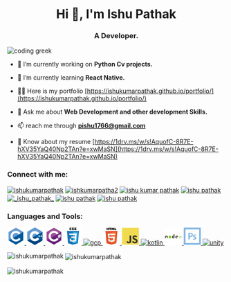 <h1 align="center">Hi 👋, I'm Ishu Pathak</h1>
<h3 align="center">A  Developer.</h3>
<img width="'600" alt="coding greek" src="https://c.tenor.com/NOYF3f82b_gAAAAC/programmer.gif"

<p align="left"> <img src=" " alt="" /> </p>



- 🔭 I’m currently working on **Python Cv projects.**

- 🌱 I’m currently learning **React Native.**

- 👨‍💻 Here is my portfolio [https://ishukumarpathak.github.io/portfolio/](https://ishukumarpathak.github.io/portfolio/)

- 💬 Ask me about **Web Development and other development Skills.**

- 📫  reach me through  **pishu1766@gmail.com**

- 📄 Know about my resume [https://1drv.ms/w/s!AquofC-8R7E-hXV35YaQ40Np2TAn?e=xwMaSN](https://1drv.ms/w/s!AquofC-8R7E-hXV35YaQ40Np2TAn?e=xwMaSN)

<h3 align="left">Connect with me:</h3>
<p align="left">
<a href="https://dev.to/ishukumarpathak" target="blank"><img align="center" src="https://raw.githubusercontent.com/rahuldkjain/github-profile-readme-generator/master/src/images/icons/Social/devto.svg" alt="ishukumarpathak" height="30" width="40" /></a>
<a href="https://twitter.com/ishkumarpatha2" target="blank"><img align="center" src="https://raw.githubusercontent.com/rahuldkjain/github-profile-readme-generator/master/src/images/icons/Social/twitter.svg" alt="ishkumarpatha2" height="30" width="40" /></a>
<a href="https://linkedin.com/in/ishu kumar pathak" target="blank"><img align="center" src="https://raw.githubusercontent.com/rahuldkjain/github-profile-readme-generator/master/src/images/icons/Social/linked-in-alt.svg" alt="ishu kumar pathak" height="30" width="40" /></a>
<a href="https://fb.com/ishu pathak" target="blank"><img align="center" src="https://raw.githubusercontent.com/rahuldkjain/github-profile-readme-generator/master/src/images/icons/Social/facebook.svg" alt="ishu pathak" height="30" width="40" /></a>
<a href="https://instagram.com/_ishu_pathak_" target="blank"><img align="center" src="https://raw.githubusercontent.com/rahuldkjain/github-profile-readme-generator/master/src/images/icons/Social/instagram.svg" alt="_ishu_pathak_" height="30" width="40" /></a>
<a href="https://www.hackerrank.com/ishu pathak" target="blank"><img align="center" src="https://raw.githubusercontent.com/rahuldkjain/github-profile-readme-generator/master/src/images/icons/Social/hackerrank.svg" alt="ishu pathak" height="30" width="40" /></a>
<a href="https://www.leetcode.com/ishu pathak" target="blank"><img align="center" src="https://raw.githubusercontent.com/rahuldkjain/github-profile-readme-generator/master/src/images/icons/Social/leet-code.svg" alt="ishu pathak" height="30" width="40" /></a>

</p>

<h3 align="left">Languages and Tools:</h3>
<p align="left"> <a href="https://www.cprogramming.com/" target="_blank" rel="noreferrer"> <img src="https://raw.githubusercontent.com/devicons/devicon/master/icons/c/c-original.svg" alt="c" width="40" height="40"/> </a> <a href="https://www.w3schools.com/cpp/" target="_blank" rel="noreferrer"> <img src="https://raw.githubusercontent.com/devicons/devicon/master/icons/cplusplus/cplusplus-original.svg" alt="cplusplus" width="40" height="40"/> </a> <a href="https://www.w3schools.com/cs/" target="_blank" rel="noreferrer"> <img src="https://raw.githubusercontent.com/devicons/devicon/master/icons/csharp/csharp-original.svg" alt="csharp" width="40" height="40"/> </a> <a href="https://www.w3schools.com/css/" target="_blank" rel="noreferrer"> <img src="https://raw.githubusercontent.com/devicons/devicon/master/icons/css3/css3-original-wordmark.svg" alt="css3" width="40" height="40"/> </a> <a href="https://cloud.google.com" target="_blank" rel="noreferrer"> <img src="https://www.vectorlogo.zone/logos/google_cloud/google_cloud-icon.svg" alt="gcp" width="40" height="40"/> </a> <a href="https://www.w3.org/html/" target="_blank" rel="noreferrer"> <img src="https://raw.githubusercontent.com/devicons/devicon/master/icons/html5/html5-original-wordmark.svg" alt="html5" width="40" height="40"/> </a> <a href="https://developer.mozilla.org/en-US/docs/Web/JavaScript" target="_blank" rel="noreferrer"> <img src="https://raw.githubusercontent.com/devicons/devicon/master/icons/javascript/javascript-original.svg" alt="javascript" width="40" height="40"/> </a> <a href="https://kotlinlang.org" target="_blank" rel="noreferrer"> <img src="https://www.vectorlogo.zone/logos/kotlinlang/kotlinlang-icon.svg" alt="kotlin" width="40" height="40"/> </a> <a href="https://nodejs.org" target="_blank" rel="noreferrer"> <img src="https://raw.githubusercontent.com/devicons/devicon/master/icons/nodejs/nodejs-original-wordmark.svg" alt="nodejs" width="40" height="40"/> </a> <a href="https://www.photoshop.com/en" target="_blank" rel="noreferrer"> <img src="https://raw.githubusercontent.com/devicons/devicon/master/icons/photoshop/photoshop-line.svg" alt="photoshop" width="40" height="40"/> </a> <a href="https://unity.com/" target="_blank" rel="noreferrer"> <img src="https://www.vectorlogo.zone/logos/unity3d/unity3d-icon.svg" alt="unity" width="40" height="40"/> </a> </p>

<p><img align="left" src="https://github-readme-stats.vercel.app/api/top-langs?username=ishukumarpathak&show_icons=true&locale=en&layout=compact" alt="ishukumarpathak" /></p>

<p>&nbsp;<img align="center" src="https://github-readme-stats.vercel.app/api?username=ishukumarpathak&show_icons=true&locale=en" alt="ishukumarpathak" /></p>

<p><img align="center" src="https://github-readme-streak-stats.herokuapp.com/?user=ishukumarpathak&" alt="ishukumarpathak" /></p>

